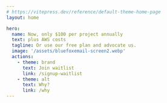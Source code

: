 ```yaml
---
# https://vitepress.dev/reference/default-theme-home-page
layout: home

hero:
  name: Now, only $100 per project annually
  text: plus AWS costs
  tagline: Or use our free plan and advocate us.
  image: '/assets/bluefoxemail-screen2.webp'
  actions:
    - theme: brand
      text: Join waitlist
      link: /signup-waitlist
    - theme: alt
      text: Why?
      link: /why
---
```

<script setup>
  import Pricing from './components/Pricing.vue'

</script>
<Pricing></Pricing>

<style>
  .VPFeatures .title {
    font-size: 20px !important;
  }
  .VPFeatures .details {
    font-size: 16px !important;
  }

  .VPImage {
    max-width: 100% !important;
    max-height: 100% !important;
  }

  .image-container {
    transform: unset !important;
  }
</style>
